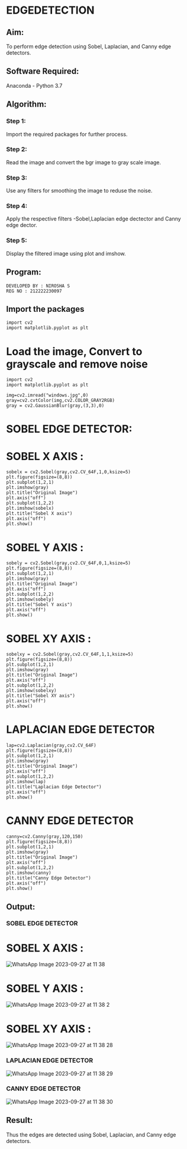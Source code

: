 # EDGEDETECTION

## Aim:
To perform edge detection using Sobel, Laplacian, and Canny edge detectors.

## Software Required:
Anaconda - Python 3.7

## Algorithm:
### Step 1:
Import the required packages for further process.

### Step 2:
Read the image and convert the bgr image to gray scale image.

### Step 3:
Use any filters for smoothing the image to reduse the noise.

### Step 4:
Apply the respective filters -Sobel,Laplacian edge dectector and Canny edge dector.

### Step 5:
Display the filtered image using plot and imshow.

## Program:
```
DEVELOPED BY : NIROSHA S
REG NO : 212222230097
```
## Import the packages
```
import cv2
import matplotlib.pyplot as plt
```
# Load the image, Convert to grayscale and remove noise
```
import cv2
import matplotlib.pyplot as plt

img=cv2.imread("windows.jpg",0)
gray=cv2.cvtColor(img,cv2.COLOR_GRAY2RGB)
gray = cv2.GaussianBlur(gray,(3,3),0)
```
# SOBEL EDGE DETECTOR:
# SOBEL X AXIS :
```
sobelx = cv2.Sobel(gray,cv2.CV_64F,1,0,ksize=5)
plt.figure(figsize=(8,8))
plt.subplot(1,2,1)
plt.imshow(gray)
plt.title("Original Image")
plt.axis("off")
plt.subplot(1,2,2)
plt.imshow(sobelx)
plt.title("Sobel X axis")
plt.axis("off")
plt.show()
```
# SOBEL Y AXIS :
```
sobely = cv2.Sobel(gray,cv2.CV_64F,0,1,ksize=5)
plt.figure(figsize=(8,8))
plt.subplot(1,2,1)
plt.imshow(gray)
plt.title("Original Image")
plt.axis("off")
plt.subplot(1,2,2)
plt.imshow(sobely)
plt.title("Sobel Y axis")
plt.axis("off")
plt.show()
```
# SOBEL XY AXIS :
```
sobelxy = cv2.Sobel(gray,cv2.CV_64F,1,1,ksize=5)
plt.figure(figsize=(8,8))
plt.subplot(1,2,1)
plt.imshow(gray)
plt.title("Original Image")
plt.axis("off")
plt.subplot(1,2,2)
plt.imshow(sobelxy)
plt.title("Sobel XY axis")
plt.axis("off")
plt.show()
```
# LAPLACIAN EDGE DETECTOR
```
lap=cv2.Laplacian(gray,cv2.CV_64F)
plt.figure(figsize=(8,8))
plt.subplot(1,2,1)
plt.imshow(gray)
plt.title("Original Image")
plt.axis("off")
plt.subplot(1,2,2)
plt.imshow(lap)
plt.title("Laplacian Edge Detector")
plt.axis("off")
plt.show()
```
# CANNY EDGE DETECTOR
```
canny=cv2.Canny(gray,120,150)
plt.figure(figsize=(8,8))
plt.subplot(1,2,1)
plt.imshow(gray)
plt.title("Original Image")
plt.axis("off")
plt.subplot(1,2,2)
plt.imshow(canny)
plt.title("Canny Edge Detector")
plt.axis("off")
plt.show()
```
## Output:
### SOBEL EDGE DETECTOR
# SOBEL X AXIS :
![WhatsApp Image 2023-09-27 at 11 38](https://github.com/prakash22004108/EDGEDETECTION/assets/113497032/21e89840-52a2-4076-804f-256813f94072)

# SOBEL Y AXIS :
![WhatsApp Image 2023-09-27 at 11 38 2](https://github.com/prakash22004108/EDGEDETECTION/assets/113497032/b15f65ab-ec01-4501-a112-e9db89e79214)

# SOBEL XY AXIS :
![WhatsApp Image 2023-09-27 at 11 38 28](https://github.com/prakash22004108/EDGEDETECTION/assets/113497032/4716a5d7-c433-469c-b016-440ef040ddfe)


### LAPLACIAN EDGE DETECTOR
![WhatsApp Image 2023-09-27 at 11 38 29](https://github.com/prakash22004108/EDGEDETECTION/assets/113497032/9b2dd69d-0d3f-42ea-b527-d49e7e921111)


### CANNY EDGE DETECTOR
![WhatsApp Image 2023-09-27 at 11 38 30](https://github.com/prakash22004108/EDGEDETECTION/assets/113497032/14a858b0-b89a-4dbb-bb39-3e7c1d822bc9)


## Result:
Thus the edges are detected using Sobel, Laplacian, and Canny edge detectors.
